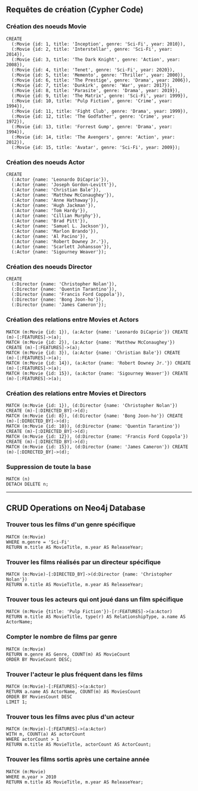 ## Requêtes de création (Cypher Code)

### Création des noeuds Movie
```cypher
CREATE
  (:Movie {id: 1, title: 'Inception', genre: 'Sci-Fi', year: 2010}),
  (:Movie {id: 2, title: 'Interstellar', genre: 'Sci-Fi', year: 2014}),
  (:Movie {id: 3, title: 'The Dark Knight', genre: 'Action', year: 2008}),
  (:Movie {id: 4, title: 'Tenet', genre: 'Sci-Fi', year: 2020}),
  (:Movie {id: 5, title: 'Memento', genre: 'Thriller', year: 2000}),
  (:Movie {id: 6, title: 'The Prestige', genre: 'Drama', year: 2006}),
  (:Movie {id: 7, title: 'Dunkirk', genre: 'War', year: 2017}),
  (:Movie {id: 8, title: 'Parasite', genre: 'Drama', year: 2019}),
  (:Movie {id: 9, title: 'The Matrix', genre: 'Sci-Fi', year: 1999}),
  (:Movie {id: 10, title: 'Pulp Fiction', genre: 'Crime', year: 1994}),
  (:Movie {id: 11, title: 'Fight Club', genre: 'Drama', year: 1999}),
  (:Movie {id: 12, title: 'The Godfather', genre: 'Crime', year: 1972}),
  (:Movie {id: 13, title: 'Forrest Gump', genre: 'Drama', year: 1994}),
  (:Movie {id: 14, title: 'The Avengers', genre: 'Action', year: 2012}),
  (:Movie {id: 15, title: 'Avatar', genre: 'Sci-Fi', year: 2009});
```

### Création des noeuds Actor
```cypher
CREATE
  (:Actor {name: 'Leonardo DiCaprio'}),
  (:Actor {name: 'Joseph Gordon-Levitt'}),
  (:Actor {name: 'Christian Bale'}),
  (:Actor {name: 'Matthew McConaughey'}),
  (:Actor {name: 'Anne Hathaway'}),
  (:Actor {name: 'Hugh Jackman'}),
  (:Actor {name: 'Tom Hardy'}),
  (:Actor {name: 'Cillian Murphy'}),
  (:Actor {name: 'Brad Pitt'}),
  (:Actor {name: 'Samuel L. Jackson'}),
  (:Actor {name: 'Marlon Brando'}),
  (:Actor {name: 'Al Pacino'}),
  (:Actor {name: 'Robert Downey Jr.'}),
  (:Actor {name: 'Scarlett Johansson'}),
  (:Actor {name: 'Sigourney Weaver'});
```

### Création des noeuds Director
```cypher
CREATE
  (:Director {name: 'Christopher Nolan'}),
  (:Director {name: 'Quentin Tarantino'}),
  (:Director {name: 'Francis Ford Coppola'}),
  (:Director {name: 'Bong Joon-ho'}),
  (:Director {name: 'James Cameron'});
```

### Création des relations entre Movies et Actors
```cypher
MATCH (m:Movie {id: 1}), (a:Actor {name: 'Leonardo DiCaprio'}) CREATE (m)-[:FEATURES]->(a);
MATCH (m:Movie {id: 2}), (a:Actor {name: 'Matthew McConaughey'}) CREATE (m)-[:FEATURES]->(a);
MATCH (m:Movie {id: 3}), (a:Actor {name: 'Christian Bale'}) CREATE (m)-[:FEATURES]->(a);
MATCH (m:Movie {id: 14}), (a:Actor {name: 'Robert Downey Jr.'}) CREATE (m)-[:FEATURES]->(a);
MATCH (m:Movie {id: 15}), (a:Actor {name: 'Sigourney Weaver'}) CREATE (m)-[:FEATURES]->(a);
```

### Création des relations entre Movies et Directors
```cypher
MATCH (m:Movie {id: 1}), (d:Director {name: 'Christopher Nolan'}) CREATE (m)-[:DIRECTED_BY]->(d);
MATCH (m:Movie {id: 8}), (d:Director {name: 'Bong Joon-ho'}) CREATE (m)-[:DIRECTED_BY]->(d);
MATCH (m:Movie {id: 10}), (d:Director {name: 'Quentin Tarantino'}) CREATE (m)-[:DIRECTED_BY]->(d);
MATCH (m:Movie {id: 12}), (d:Director {name: 'Francis Ford Coppola'}) CREATE (m)-[:DIRECTED_BY]->(d);
MATCH (m:Movie {id: 15}), (d:Director {name: 'James Cameron'}) CREATE (m)-[:DIRECTED_BY]->(d);
```

### Suppression de toute la base
```cypher
MATCH (n)
DETACH DELETE n;
```

---

## CRUD Operations on Neo4j Database

### Trouver tous les films d'un genre spécifique
```cypher
MATCH (m:Movie)
WHERE m.genre = 'Sci-Fi'
RETURN m.title AS MovieTitle, m.year AS ReleaseYear;
```

### Trouver les films réalisés par un directeur spécifique
```cypher
MATCH (m:Movie)-[:DIRECTED_BY]->(d:Director {name: 'Christopher Nolan'})
RETURN m.title AS MovieTitle, m.year AS ReleaseYear;
```

### Trouver tous les acteurs qui ont joué dans un film spécifique
```cypher
MATCH (m:Movie {title: 'Pulp Fiction'})-[r:FEATURES]->(a:Actor)
RETURN m.title AS MovieTitle, type(r) AS RelationshipType, a.name AS ActorName;
```

### Compter le nombre de films par genre
```cypher
MATCH (m:Movie)
RETURN m.genre AS Genre, COUNT(m) AS MovieCount
ORDER BY MovieCount DESC;
```

### Trouver l'acteur le plus fréquent dans les films
```cypher
MATCH (m:Movie)-[:FEATURES]->(a:Actor)
RETURN a.name AS ActorName, COUNT(m) AS MoviesCount
ORDER BY MoviesCount DESC
LIMIT 1;
```

### Trouver tous les films avec plus d'un acteur
```cypher
MATCH (m:Movie)-[:FEATURES]->(a:Actor)
WITH m, COUNT(a) AS actorCount
WHERE actorCount > 1
RETURN m.title AS MovieTitle, actorCount AS ActorCount;
```

### Trouver les films sortis après une certaine année
```cypher
MATCH (m:Movie)
WHERE m.year > 2010
RETURN m.title AS MovieTitle, m.year AS ReleaseYear;
